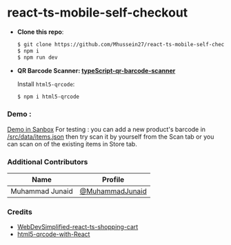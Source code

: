 
# react-ts-mobile-self-checkout


- __Clone this repo__:

  ```bash
  $ git clone https://github.com/Mhussein27/react-ts-mobile-self-checkout.git
  $ npm i
  $ npm run dev
  ```

- __QR Barcode Scanner: [typeScript-qr-barcode-scanner](https://codesandbox.io/s/react-typescript-forked-lhvt0k)__

    Install `html5-qrcode`:
    ```bash
    $ npm i html5-qrcode
    ```
### Demo :
   [Demo in Sanbox](https://00wzw0-5173.preview.csb.app/store)
   For testing : you can add a new product's barcode in [/src/data/items.json](https://github.com/Mhussein27/react-ts-mobile-self-checkout/blob/main/src/data/items.json) then try scan it by yourself from the Scan tab or you can scan on of the existing items in Store tab. 

### Additional Contributors
| Name | Profile|
| ----- | ------ |
| Muhammad Junaid | [@MuhammadJunaid](https://codesandbox.io/u/muhammad.junaid_2764) |

### Credits
 - [WebDevSimplified-react-ts-shopping-cart](https://www.youtube.com/watch?v=lATafp15HWA)
 - [html5-qrcode-with-React](https://github.com/scanapp-org/html5-qrcode-react)
